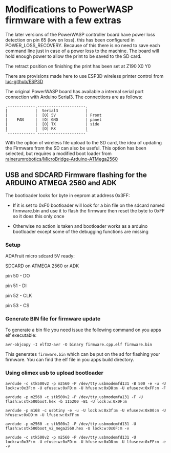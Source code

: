 # Modifications to PowerWASP firmware with a few extras

The later versions of the PowerWASP controller board have power loss detection on pin 65 (low on loss). this has been configured in POWER_LOSS_RECOVERY. Because of this there is no need to save each command line just in case of a power loss to the machine. The board will hold enough power to allow the print to be saved to the SD card.

The retract position on finishing the print has been set at Z190 X0 Y0

There are provisions made here to use ESP3D wireless printer control from [luc-github/ESP3D](https://github.com/luc-github/ESP3D)

The original PowerWASP board has available a internal serial port connection with Arduino Serial3.
The connections are as follows:

```
.------------.---------------------.
|            |  Serial3            |
|            |  [O] 5V             | Front
|    FAN     |  [O] GND            | panel
|            |  [O] TX             | side
|            |  [O] RX             |
`------------´---------------------´
```

With the option of wireless file upload to the SD card, the idea of updating the Firmware from the SD can also be useful. This option has been selected, but requires a modified boot loader from [rainerumrobotics/MicroBridge-Arduino-ATMega2560](https://github.com/rainerumrobotics/MicroBridge-Arduino-ATMega2560)

## USB and SDCARD Firmware flashing for the ARDUINO ATMEGA 2560 and ADK

The bootloader looks for byte in eeprom at address 0x3FF:

- If it is set to 0xF0 bootloader will look for a bin file on the sdcard named
   firmware.bin and use it to flash the firmware then reset the byte to 0xFF so it
   does this only once

- Otherwise no action is taken and bootloader works as a arduino bootloader except
   some of the debugging functions are missing

### Setup

  ADAFruit micro sdcard 5V ready:

  SDCARD on ATMEGA 2560 or ADK

  pin 50  -  DO

  pin 51  -  DI

  pin 52  -  CLK

  pin 53  -  CS

### Generate BIN file for firmware update

To generate a bin file you need issue the following command on you apps elf executable:

`avr-objcopy -I elf32-avr -O binary firmware.cpp.elf firmware.bin`

This generates `firmware.bin` which can be put on the sd for flashing your firmware. You can find the elf
file in you apps build directory.

### Using olimex usb to upload bootloader

`avrdude -c stk500v2 -p m2560 -P /dev/tty.usbmodemfd131 -B 500 -e -u -U lock:w:0x3F:m -U efuse:w:0xFD:m -U hfuse:w:0xD8:m -U efuse:w:0xFF:m -F`

`avrdude -p m2560 -c stk500v2 -P /dev/tty.usbmodemfa131 -F -U flash:w:stk500boot.hex -b 115200 -B1 -U lock:w:0x0F:m`

`avrdude -p m168 -c usbtiny -e -u -U lock:w:0x3f:m -U efuse:w:0x00:m -U hfuse:w:0xDD:m -U lfuse:w:0xFF:m`

`avrdude -p m2560 -c stk500v2 -P /dev/tty.usbmodemfd131 -U flash:w:stk500boot_v2_mega2560.hex -U lock:w:0x0F:m -v`

`avrdude -c stk500v2 -p m2560 -P /dev/tty.usbmodemfd131 -U lock:w:0x3F:m -U efuse:w:0xFD:m -U hfuse:w:0xD8:m -U lfuse:w:0xFF:m -e -v`
